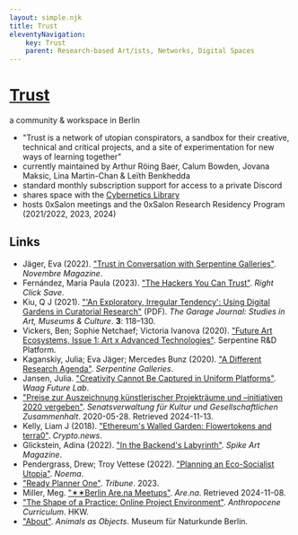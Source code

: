 ```yaml
---
layout: simple.njk
title: Trust
eleventyNavigation:
    key: Trust
    parent: Research-based Art/ists, Networks, Digital Spaces
---
```


# [Trust](https://trust.support/)
a community & workspace in Berlin

- "Trust is a network of utopian conspirators, a sandbox for their creative, technical and critical projects, and a site of experimentation for new ways of learning together"
- currently maintained by Arthur Röing Baer, Calum Bowden, Jovana Maksic, Lina Martin-Chan & Leïth Benkhedda
- standard monthly subscription support for access to a private Discord
- shares space with the [Cybernetics Library](https://library.trust.support/)
- hosts 0xSalon meetings and the 0xSalon Research Residency Program (2021/2022, 2023, 2024)

## Links
- Jäger, Eva (2022). ["Trust in Conversation with Serpentine Galleries"](https://novembre.global/magazine/trust-in-conversation-with-serpentine-galleries). _Novembre Magazine_.
- Fernández, María Paula (2023). ["The Hackers You Can Trust"](https://www.rightclicksave.com/article/the-hackers-you-can-trust-sarah-friend-paul-seidler-interview). _Right Click Save_.
- Kiu, Q J (2021). ["'An Exploratory, Irregular Tendency': Using Digital Gardens in Curatorial Research"](https://thefebruaryjournal.org/files/07/769_042fb2e89e745fb909006a27d5520a49f7873c5f.pdf) (PDF). _The Garage Journal: Studies in Art, Museums & Culture_. **3**: 118–130.
- Vickers, Ben; Sophie Netchaef; Victoria Ivanova (2020). ["Future Art Ecosystems, Issue 1: Art x Advanced Technologies"](https://futureartecosystems.org/briefing/fae1/). Serpentine R&D Platform.
- Kaganskiy, Julia; Eva Jäger; Mercedes Bunz (2020). ["A Different Research Agenda"](https://www.serpentinegalleries.org/art-and-ideas/a-different-research-agenda-julia-kaganskiy-introduces-the-creative-ai-lab/). _Serpentine Galleries_.
- Jansen, Julia. ["Creativity Cannot Be Captured in Uniform Platforms"](https://waag.org/en/article/creativity-cannot-be-captured-uniform-platforms/). _Waag Future Lab_.
- ["Preise zur Auszeichnung künstlerischer Projekträume und –initiativen 2020 vergeben"](https://www.berlin.de/sen/kultgz/aktuelles/pressemitteilungen/2020/pressemitteilung.938491.php). _Senatsverwaltung für Kultur und Gesellschaftlichen Zusammenhalt_. 2020-05-28. Retrieved 2024-11-13.
- Kelly, Liam J (2018). ["Ethereum's Walled Garden: Flowertokens and terra0"](https://crypto.news/ethereums-walled-garden-flower-tokens-and-terra0/). _Crypto.news_.
- Glickstein, Adina (2022). ["In the Backend's Labyrinth"](https://www.spikeartmagazine.com/articles/hivemind-in-the-backend-s-labyrinth). _Spike Art Magazine_.
- Pendergrass, Drew; Troy Vettese (2022). ["Planning an Eco-Socialist Utopia"](https://www.noemamag.com/planning-an-eco-socialist-utopia/). _Noema_.
- ["Ready Planner One"](https://www.tribunemag.co.uk/2023/01/ready-planner-one). _Tribune_. 2023.
- Miller, Meg. ["✶✶Berlin Are.na Meetups"](https://www.are.na/meg-miller/berlin-are-na-meetups). _Are.na_. Retrieved 2024-11-08.
- ["The Shape of a Practice: Online Project Environment"](https://www.anthropocene-curriculum.org/project/the-shape-of-a-practice/the-shape-of-a-practice-online-project-environment). _Anthropocene Curriculum_. HKW.
- ["About"](https://animalsasobjects.org/about). _Animals as Objects_. Museum für Naturkunde Berlin.